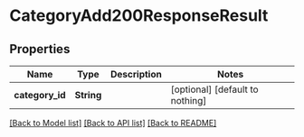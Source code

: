 # CategoryAdd200ResponseResult


## Properties
Name | Type | Description | Notes
------------ | ------------- | ------------- | -------------
**category_id** | **String** |  | [optional] [default to nothing]


[[Back to Model list]](../README.md#models) [[Back to API list]](../README.md#api-endpoints) [[Back to README]](../README.md)


